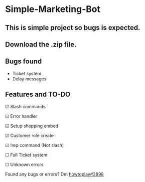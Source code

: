 # Simple-Marketing-Bot

## This is simple project so bugs is expected.
## Download the .zip file.

## Bugs found
- Ticket system
- Delay messages

## Features and TO-DO
☑ Slash commands

☑ Error handler

☑ Setup shopping embed

☑ Customer role create

☑ !rep command (Not slash)

☐ Full Ticket system

☐ Unknown errors


Found any bugs or errors? Dm [howtoplay#2898](https://discord.com/)
